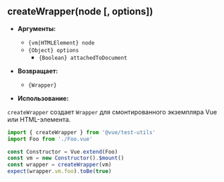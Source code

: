 ## createWrapper(node [, options])

- **Аргументы:**

  - `{vm|HTMLElement} node`
  - `{Object} options`
    - `{Boolean} attachedToDocument`

- **Возвращает:**

  - `{Wrapper}`

- **Использование:**

`createWrapper` создает `Wrapper` для смонтированного экземпляра Vue или HTML-элемента.

```js
import { createWrapper } from '@vue/test-utils'
import Foo from './Foo.vue'

const Constructor = Vue.extend(Foo)
const vm = new Constructor().$mount()
const wrapper = createWrapper(vm)
expect(wrapper.vm.foo).toBe(true)
```
